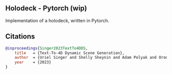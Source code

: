 ## Holodeck - Pytorch (wip)

Implementation of a holodeck, written in Pytorch.

## Citations

```bibtex
@inproceedings{Singer2023TextTo4DDS,
    title   = {Text-To-4D Dynamic Scene Generation},
    author  = {Uriel Singer and Shelly Sheynin and Adam Polyak and Oron Ashual and Iurii Makarov and Filippos Kokkinos and Naman Goyal and Andrea Vedaldi and Devi Parikh and Justin Johnson and Yaniv Taigman},
    year    = {2023}
}
```

